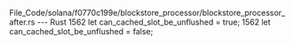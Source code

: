 File_Code/solana/f0770c199e/blockstore_processor/blockstore_processor_after.rs --- Rust
1562     let can_cached_slot_be_unflushed = true;                                                                                                            1562     let can_cached_slot_be_unflushed = false;

